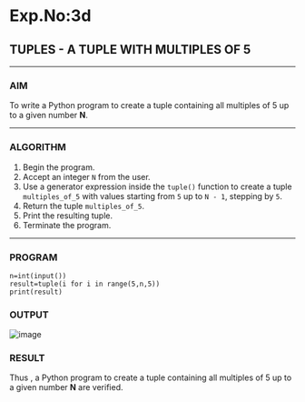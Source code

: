 # Exp.No:3d  
## TUPLES - A TUPLE WITH MULTIPLES OF 5

---

### AIM  
To write a Python program to create a tuple containing all multiples of 5 up to a given number **N**.

---

### ALGORITHM

1. Begin the program.  
2. Accept an integer `N` from the user.  
3. Use a generator expression inside the `tuple()` function to create a tuple `multiples_of_5` with values starting from `5` up to `N - 1`, stepping by `5`.  
4. Return the tuple `multiples_of_5`.  
5. Print the resulting tuple.  
6. Terminate the program.

---

### PROGRAM

```
n=int(input())
result=tuple(i for i in range(5,n,5))
print(result)
```

### OUTPUT
![image](https://github.com/user-attachments/assets/2acf552f-5c39-4e6f-9b27-36afcc734a1e)

### RESULT
Thus , a Python program to create a tuple containing all multiples of 5 up to a given number **N** are verified.
